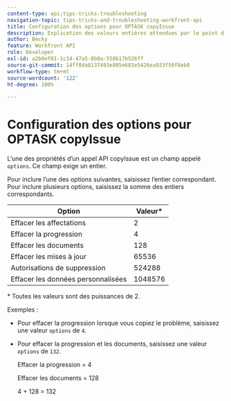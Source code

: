 ```yaml
---
content-type: api;tips-tricks-troubleshooting
navigation-topic: tips-tricks-and-troubleshooting-workfront-api
title: Configuration des options pour OPTASK copyIssue
description: Explication des valeurs entières attendues par le point d’entrée copyIssue.
author: Becky
feature: Workfront API
role: Developer
exl-id: a2b8ef01-1c14-47a5-8b0a-550b17b526ff
source-git-commit: 14ff8da8137493e805e683e5426ea933f56f8eb8
workflow-type: tm+mt
source-wordcount: '122'
ht-degree: 100%

---
```


# Configuration des options pour OPTASK copyIssue


L’une des propriétés d’un appel API copyIssue est un champ appelé `options`. Ce champ exige un entier.

Pour inclure l’une des options suivantes, saisissez l’entier correspondant. Pour inclure plusieurs options, saisissez la somme des entiers correspondants.

| Option | Valeur* |
|---|---|
| Effacer les affectations | 2 |
| Effacer la progression | 4 |
| Effacer les documents | 128 |
| Effacer les mises à jour | 65536 |
| Autorisations de suppression | 524288 |
| Effacer les données personnalisées | 1048576 |

* Toutes les valeurs sont des puissances de 2.

Exemples :

* Pour effacer la progression lorsque vous copiez le problème, saisissez une valeur `options` de `4`.

* Pour effacer la progression et les documents, saisissez une valeur `options` de `132`.

  Effacer la progression = 4

  Effacer les documents = 128

  4 + 128 = 132
